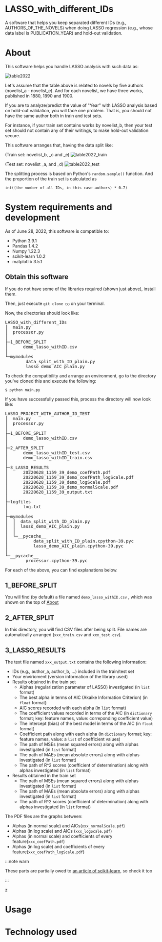 # LASSO_with_different_IDs
A software that helps you keep separated different IDs (e.g., AUTHORS_OF_THE_NOVELS) when doing LASSO regression (e.g., whose data label is PUBLICATION_YEAR) and hold-out validation.

# About
This software helps you handle LASSO analysis with such data as:

![table2022](https://user-images.githubusercontent.com/108203298/176083539-db34aff0-d9e8-4f58-8f15-63c2479e8798.png)

Let's assume that the table above is related to novels by five authors (novelist_a - novelist_e). And for each novelist, we have three works, published in 1880, 1890 and 1900. 

If you are to analyze/predict the value of "Year" with LASSO analysis based on hold-out validation, you will face one problem. That is, you should not have the same author both in train and test sets.

For instance, if your train set contains works by novelist_b, then your test set should not contain any of their writings, to make hold-out validation secure.

This software arranges that, having the data split like:

(Train set: novelist_b, _c and _e)
![table2022_train](https://user-images.githubusercontent.com/108203298/176084789-a6968cf0-e4e3-40ab-8277-5ca8c89e885a.png)


(Test set: novelist _a, and _d)
![table2022_test](https://user-images.githubusercontent.com/108203298/176084984-175dfa26-d8f5-40ee-ab7e-a9a6775d4e45.png)

The splitting process is based on Python's `random.sample()` function. And the proportion of the train set is calculated as 

`int((the number of all IDs, in this case authors) * 0.7)`


# System requirements and development
As of June 28, 2022, this software is compatible to:

- Python 3.9.1 
- Pandas 1.4.2
- Numpy 1.22.3 
- scikit-learn 1.0.2 
- matplotlib 3.5.1 


<h2>Obtain this software</h2>
If you do not have some of the libraries required (shown just above), install them.

Then, just execute `git clone ○○` on your terminal.

Now, the directories should look like:<br>
<pre>
LASSO_with_different_IDs
│  main.py
│  processor.py
│
├─1_BEFORE_SPLIT
│      demo_lasso_withID.csv
│
└─mymodules
        data_split_with_ID_plain.py
        lasso_demo_AIC_plain.py
</pre>

To check the compatibility and arrange an environment, go to the directory you've cloned this and execute the following:

`$ python main.py`

If you have successfully passed this, process the directory will now look like:
<pre>
LASSO_PROJECT_WITH_AUTHOR_ID_TEST
│  main.py
│  processor.py
│
├─1_BEFORE_SPLIT
│      demo_lasso_withID.csv
│
├─2_AFTER_SPLIT
│      demo_lasso_withID_test.csv
│      demo_lasso_withID_train.csv
│
├─3_LASSO_RESULTS
│      20220628_1159_39_demo_coefPath.pdf
│      20220628_1159_39_demo_coefPath_logScale.pdf
│      20220628_1159_39_demo_logScale.pdf
│      20220628_1159_39_demo_normalScale.pdf
│      20220628_1159_39_output.txt
│
├─logfiles
│      log.txt
│
├─mymodules
│  │  data_split_with_ID_plain.py
│  │  lasso_demo_AIC_plain.py
│  │
│  └─__pycache__
│          data_split_with_ID_plain.cpython-39.pyc
│          lasso_demo_AIC_plain.cpython-39.pyc
│
└─__pycache__
        processor.cpython-39.pyc
</pre>

For each of the above, you can find explanations below.


## 1_BEFORE_SPLIT
You will find (by default) a file named `demo_lasso_withID.csv` , which was shown on the top of [About](#About)


## 2_AFTER_SPLIT
In this directory, you will find CSV files after being split. File names are automatically arranged (`xxx_train.csv` and `xxx_test.csv`).

## 3_LASSO_RESULTS
The text file named `xxx_output.txt` contains the following information:
- IDs (e.g., author_a, author_b, ...) included in the train/test set
- Your envirioment (version information of the library used)
- Results obtained in the train set
  - Alphas (regularization parameter of LASSO) investigated (in `list` format)
  - The best alpha in terms of AIC (Akaike Information Criterion) (in `float` format)
  - AIC scores recorded with each alpha (in `list` format)
  - The coefficient values recorded in terms of the AIC (in `dictionary` format; key: feature names, value: correponding coefficient value) 
  - The intercept (bias) of the best model in terms of the AIC  (in `float` format)
  - Coefficient path along with each alpha (in `dictionary` format; key: feature names, value: a `list` of coefficient values) 
  - The path of MSEs (mean squared errors) along with alphas investigated (in `list` format)
  - The path of MAEs (mean absolute errors) along with alphas investigated (in `list` format)
  - The path of R^2 scores (coefficient of determination) along with alphas investigated (in `list` format)
- Results obtained in the train set
  - The path of MSEs (mean squared errors) along with alphas investigated (in `list` format)
  - The path of MAEs (mean absolute errors) along with alphas investigated (in `list` format)
  - The path of R^2 scores (coefficient of determination) along with alphas investigated (in `list` format)

The PDF files are the graphs between:
- Alphas (in normal scale) and AICs(`xxx_normalScale.pdf`)
- Alphas (in log scale) and AICs (`xxx_logScale.pdf`)
- Alphas (in normal scale) and coefficients of every feature(`xxx_coefPath.pdf`)
- Alphas (in log scale) and coefficients of every feature(`xxx_coefPath_logScale.pdf`)

:::note warn

These parts are partially owed to [an article of scikit-learn](https://scikit-learn.org/stable/auto_examples/linear_model/plot_lasso_model_selection.html#sphx-glr-auto-examples-linear-model-plot-lasso-model-selection-py), so check it too

:::

z


# Usage
# Technology used
